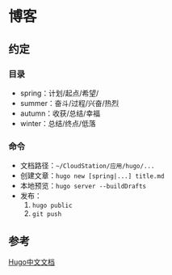 # 博客

## 约定

### 目录
* spring：计划/起点/希望/
* summer：奋斗/过程/兴奋/热烈
* autumn：收获/总结/幸福
* winter：总结/终点/低落

### 命令
* 文档路径：`~/CloudStation/应用/hugo/...`
* 创建文章：`hugo new [spring|...] title.md`
* 本地预览：`hugo server --buildDrafts`
* 发布：
    1. `hugo public`
    2. `git push`

## 参考
[Hugo中文文档](https://www.gohugo.org/)



